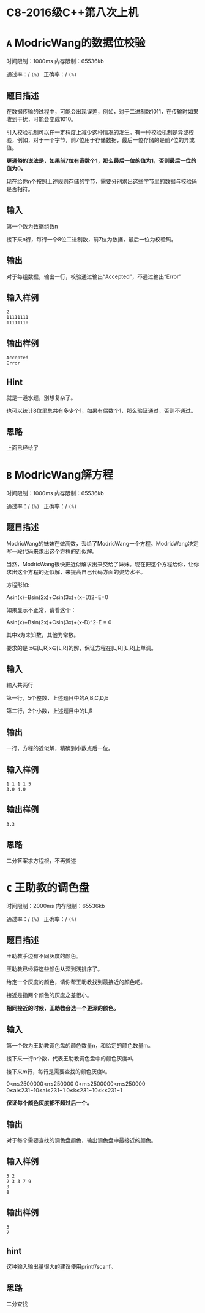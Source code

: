 # C8-2016级C++第八次上机

# `A` ModricWang的数据位校验

时间限制：1000ms  内存限制：65536kb

通过率：/ `(%) `  正确率：/ `(%)`

## 题目描述

在数据传输的过程中，可能会出现误差，例如，对于二进制数1011，在传输时如果收到干扰，可能会变成1010。

引入校验机制可以在一定程度上减少这种情况的发生。有一种校验机制是异或校验，例如，对于一个字节，前7位用于存储数据，最后一位存储的是前7位的异或值。

**更通俗的说法是，如果前7位有奇数个1，那么最后一位的值为1，否则最后一位的值为0。**

现在给你n个按照上述规则存储的字节，需要分别求出这些字节里的数据与校验码是否相符。

## 输入

第一个数为数据组数n

接下来n行，每行一个8位二进制数，前7位为数据，最后一位为校验码。

## 输出

对于每组数据，输出一行，校验通过输出“Accepted”，不通过输出“Error”

## 输入样例

```
2
11111111
11111110
```

## 输出样例

```
Accepted
Error
```

## Hint

就是一道水题，别想复杂了。

也可以统计8位里总共有多少个1，如果有偶数个1，那么验证通过，否则不通过。

## 思路

上面已经给了

# `B` ModricWang解方程

时间限制：1000ms  内存限制：65536kb

通过率：/ `(%) `  正确率：/ `(%)`

## 题目描述

ModricWang的妹妹在做高数，丢给了ModricWang一个方程。ModricWang决定写一段代码来求出这个方程的近似解。

当然，ModricWang很快把近似解求出来交给了妹妹。现在把这个方程给你，让你求出这个方程的近似解，来提高自己代码方面的姿势水平。

方程形如:

Asin(x)+Bsin(2x)+Csin(3x)+(x−D)2−E=0

如果显示不正常，请看这个：

Asin(x)+Bsin(2x)+Csin(3x)+(x-D)^2-E = 0

其中x为未知数，其他为常数。

要求的是 x∈[L,R]x∈[L,R]的解，保证方程在[L,R][L,R]上单调。

## 输入

输入共两行

第一行，5个整数，上述题目中的A,B,C,D,E

第二行，2个小数，上述题目中的L,R

## 输出

一行，方程的近似解，精确到小数点后一位。

## 输入样例

```
1 1 1 1 5 
3.0 4.0
```

## 输出样例

```
3.3
```

## 思路

二分答案求方程根，不再赘述

# `C` 王助教的调色盘

时间限制：2000ms  内存限制：65536kb

通过率：/ `(%) `  正确率：/ `(%)`

## 题目描述

王助教手边有不同灰度的颜色。

王助教已经将这些颜色从深到浅排序了。

给定一个灰度的颜色，请你帮王助教找到最接近的颜色吧。

接近是指两个颜色的灰度之差很小。

**相同接近的时候，王助教会选一个更深的颜色。**

## 输入

第一个数为王助教调色盘的颜色数量n，和给定的颜色数量m。

接下来一行n个数，代表王助教调色盘中的颜色灰度ai。

接下来m行，每行是需要查找的颜色灰度k。

0<n≤2500000<n≤250000
0<m≤2500000<m≤250000
0≤ai≤231−10≤ai≤231−1
0≤k≤231−10≤k≤231−1

**保证每个颜色灰度都不超过后一个。**

## 输出

对于每个需要查找的调色盘颜色，输出调色盘中最接近的颜色。

## 输入样例

```
5 2
2 3 3 7 9
3
8
```

## 输出样例

```
3
7
```

## hint

这种输入输出量很大的建议使用printf/scanf。

## 思路

二分查找